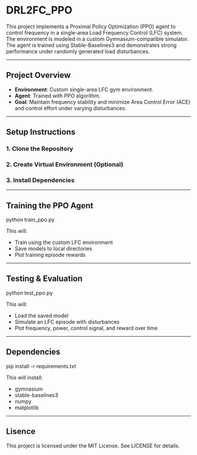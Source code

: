 # DRL2FC_PPO
This project implements a Proximal Policy Optimization (PPO) agent to control frequency in a single-area Load Frequency Control (LFC) system. The environment is modeled in a custom Gymnasium-compatible simulator. The agent is trained using Stable-Baselines3 and demonstrates strong performance under randomly generated load disturbances.

---

## Project Overview

- **Environment**: Custom single-area LFC gym environment.
- **Agent**: Trained with PPO algorithm.
- **Goal**: Maintain frequency stability and minimize Area Control Error (ACE) and control effort under varying disturbances.

---

## Setup Instructions

### 1. Clone the Repository

### 2. Create Virtual Environment (Optional)

### 3. Install Dependencies

---

## Training the PPO Agent

python train_ppo.py

This will:
- Train using the custom LFC environment
- Save models to local directories
- Plot training episode rewards

---

## Testing & Evaluation

python test_ppo.py

This will:
- Load the saved model
- Simulate an LFC episode with disturbances
- Plot frequency, power, control signal, and reward over time

---

## Dependencies

pip install -r requirements.txt

This will install:
- gymnasium
- stable-baselines3
- numpy
- matplotlib

---

## Lisence
This project is licensed under the MIT License. See LICENSE for details.







